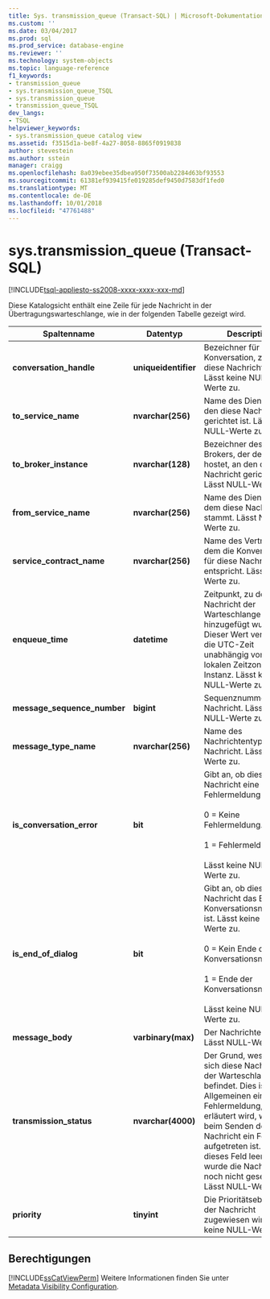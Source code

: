```yaml
---
title: Sys. transmission_queue (Transact-SQL) | Microsoft-Dokumentation
ms.custom: ''
ms.date: 03/04/2017
ms.prod: sql
ms.prod_service: database-engine
ms.reviewer: ''
ms.technology: system-objects
ms.topic: language-reference
f1_keywords:
- transmission_queue
- sys.transmission_queue_TSQL
- sys.transmission_queue
- transmission_queue_TSQL
dev_langs:
- TSQL
helpviewer_keywords:
- sys.transmission_queue catalog view
ms.assetid: f3515d1a-be8f-4a27-8058-8865f0919838
author: stevestein
ms.author: sstein
manager: craigg
ms.openlocfilehash: 8a039ebee35dbea950f73500ab2284d63bf93553
ms.sourcegitcommit: 61381ef939415fe019285def9450d7583df1fed0
ms.translationtype: MT
ms.contentlocale: de-DE
ms.lasthandoff: 10/01/2018
ms.locfileid: "47761488"
---
```

# <a name="systransmissionqueue-transact-sql"></a>sys.transmission_queue (Transact-SQL)
[!INCLUDE[tsql-appliesto-ss2008-xxxx-xxxx-xxx-md](../../includes/tsql-appliesto-ss2008-xxxx-xxxx-xxx-md.md)]

  Diese Katalogsicht enthält eine Zeile für jede Nachricht in der Übertragungswarteschlange, wie in der folgenden Tabelle gezeigt wird.  
  
|Spaltenname|Datentyp|Description|  
|-----------------|---------------|-----------------|  
|**conversation_handle**|**uniqueidentifier**|Bezeichner für die Konversation, zu der diese Nachricht gehört. Lässt keine NULL-Werte zu.|  
|**to_service_name**|**nvarchar(256)**|Name des Diensts, an den diese Nachricht gerichtet ist. Lässt NULL-Werte zu.|  
|**to_broker_instance**|**nvarchar(128)**|Bezeichner des Brokers, der den Dienst hostet, an den diese Nachricht gerichtet ist. Lässt NULL-Werte zu.|  
|**from_service_name**|**nvarchar(256)**|Name des Diensts, von dem diese Nachricht stammt. Lässt NULL-Werte zu.|  
|**service_contract_name**|**nvarchar(256)**|Name des Vertrags, dem die Konversation für diese Nachricht entspricht. Lässt NULL-Werte zu.|  
|**enqueue_time**|**datetime**|Zeitpunkt, zu dem die Nachricht der Warteschlange hinzugefügt wurde. Dieser Wert verwendet die UTC-Zeit unabhängig von der lokalen Zeitzone für die Instanz. Lässt keine NULL-Werte zu.|  
|**message_sequence_number**|**bigint**|Sequenznummer der Nachricht. Lässt keine NULL-Werte zu.|  
|**message_type_name**|**nvarchar(256)**|Name des Nachrichtentyps für die Nachricht. Lässt NULL-Werte zu.|  
|**is_conversation_error**|**bit**|Gibt an, ob diese Nachricht eine Fehlermeldung ist.<br /><br /> 0 = Keine Fehlermeldung.<br /><br /> 1 = Fehlermeldung.<br /><br /> Lässt keine NULL-Werte zu.|  
|**is_end_of_dialog**|**bit**|Gibt an, ob diese Nachricht das Ende der Konversationsnachricht ist. Lässt keine NULL-Werte zu.<br /><br /> 0 = Kein Ende der Konversationsnachricht.<br /><br /> 1 = Ende der Konversationsnachricht.<br /><br /> Lässt keine NULL-Werte zu.|  
|**message_body**|**varbinary(max)**|Der Nachrichtentext. Lässt NULL-Werte zu.|  
|**transmission_status**|**nvarchar(4000)**|Der Grund, weshalb sich diese Nachricht in der Warteschlange befindet. Dies ist im Allgemeinen eine Fehlermeldung, mit der erläutert wird, weshalb beim Senden der Nachricht ein Fehler aufgetreten ist. Wenn dieses Feld leer ist, wurde die Nachricht noch nicht gesendet. Lässt NULL-Werte zu.|  
|**priority**|**tinyint**|Die Prioritätsebene, die der Nachricht zugewiesen wird. Lässt keine NULL-Werte zu.|  
  
## <a name="permissions"></a>Berechtigungen  
 [!INCLUDE[ssCatViewPerm](../../includes/sscatviewperm-md.md)] Weitere Informationen finden Sie unter [Metadata Visibility Configuration](../../relational-databases/security/metadata-visibility-configuration.md).  
  
  
